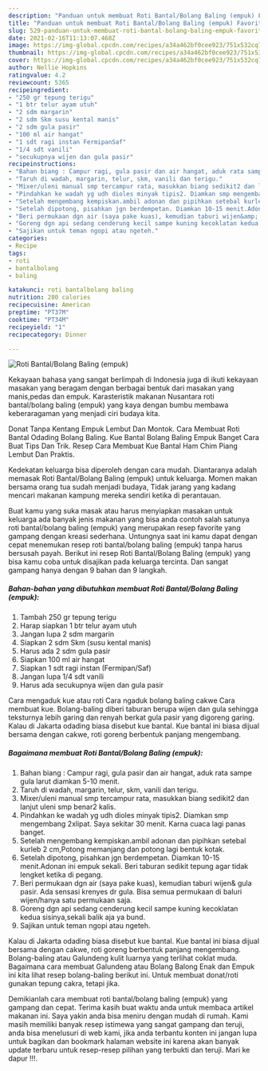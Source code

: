 ```yaml
---
description: "Panduan untuk membuat Roti Bantal/Bolang Baling (empuk) Favorite"
title: "Panduan untuk membuat Roti Bantal/Bolang Baling (empuk) Favorite"
slug: 529-panduan-untuk-membuat-roti-bantal-bolang-baling-empuk-favorite
date: 2021-02-16T11:13:07.468Z
image: https://img-global.cpcdn.com/recipes/a34a462bf0cee923/751x532cq70/roti-bantalbolang-baling-empuk-foto-resep-utama.jpg
thumbnail: https://img-global.cpcdn.com/recipes/a34a462bf0cee923/751x532cq70/roti-bantalbolang-baling-empuk-foto-resep-utama.jpg
cover: https://img-global.cpcdn.com/recipes/a34a462bf0cee923/751x532cq70/roti-bantalbolang-baling-empuk-foto-resep-utama.jpg
author: Nellie Hopkins
ratingvalue: 4.2
reviewcount: 5365
recipeingredient:
- "250 gr tepung terigu"
- "1 btr telur ayam utuh"
- "2 sdm margarin"
- "2 sdm Skm susu kental manis"
- "2 sdm gula pasir"
- "100 ml air hangat"
- "1 sdt ragi instan FermipanSaf"
- "1/4 sdt vanili"
- "secukupnya wijen dan gula pasir"
recipeinstructions:
- "Bahan biang : Campur ragi, gula pasir dan air hangat, aduk rata sampe gula larut diamkan 5-10 menit."
- "Taruh di wadah, margarin, telur, skm, vanili dan terigu."
- "Mixer/uleni manual smp tercampur rata, masukkan biang sedikit2 dan lanjut uleni smp benar2 kalis."
- "Pindahkan ke wadah yg udh dioles minyak tipis2. Diamkan smp mengembang 2xlipat. Saya sekitar 30 menit. Karna cuaca lagi panas banget."
- "Setelah mengembang kempiskan.ambil adonan dan pipihkan setebal kurleb 2 cm,Potong memanjang dan potong lagi bentuk kotak."
- "Setelah dipotong, pisahkan jgn berdempetan. Diamkan 10-15 menit.Adonan ini empuk sekali. Beri taburan sedikit tepung agar tidak lengket ketika di pegang."
- "Beri permukaan dgn air (saya pake kuas), kemudian taburi wijen&amp; gula pasir. Ada sensasi krenyes dr gula. Bisa semua permukaan di baluri wijen/hanya satu permukaan saja."
- "Goreng dgn api sedang cenderung kecil sampe kuning kecoklatan kedua sisinya,sekali balik aja ya bund."
- "Sajikan untuk teman ngopi atau ngeteh."
categories:
- Recipe
tags:
- roti
- bantalbolang
- baling

katakunci: roti bantalbolang baling 
nutrition: 280 calories
recipecuisine: American
preptime: "PT37M"
cooktime: "PT34M"
recipeyield: "1"
recipecategory: Dinner

---
```



![Roti Bantal/Bolang Baling (empuk)](https://img-global.cpcdn.com/recipes/a34a462bf0cee923/751x532cq70/roti-bantalbolang-baling-empuk-foto-resep-utama.jpg)

Kekayaan bahasa yang sangat berlimpah di Indonesia juga di ikuti kekayaan masakan yang beragam dengan berbagai bentuk dari masakan yang manis,pedas dan empuk. Karasteristik makanan Nusantara roti bantal/bolang baling (empuk) yang kaya dengan bumbu membawa keberaragaman yang menjadi ciri budaya kita.


Donat Tanpa Kentang Empuk Lembut Dan Montok. Cara Membuat Roti Bantal Odading Bolang Baling. Kue Bantal Bolang Baling Empuk Banget Cara Buat Tips Dan Trik. Resep Cara Membuat Kue Bantal Ham Chim Piang Lembut Dan Praktis.

Kedekatan keluarga bisa diperoleh dengan cara mudah. Diantaranya adalah memasak Roti Bantal/Bolang Baling (empuk) untuk keluarga. Momen makan bersama orang tua sudah menjadi budaya, Tidak jarang yang kadang mencari makanan kampung mereka sendiri ketika di perantauan.

Buat kamu yang suka masak atau harus menyiapkan masakan untuk keluarga ada banyak jenis makanan yang bisa anda contoh salah satunya roti bantal/bolang baling (empuk) yang merupakan resep favorite yang gampang dengan kreasi sederhana. Untungnya saat ini kamu dapat dengan cepat menemukan resep roti bantal/bolang baling (empuk) tanpa harus bersusah payah.
Berikut ini resep Roti Bantal/Bolang Baling (empuk) yang bisa kamu coba untuk disajikan pada keluarga tercinta. Dan sangat gampang hanya dengan 9 bahan dan 9 langkah.


<!--inarticleads1-->

##### Bahan-bahan yang dibutuhkan membuat Roti Bantal/Bolang Baling (empuk):

1. Tambah 250 gr tepung terigu
1. Harap siapkan 1 btr telur ayam utuh
1. Jangan lupa 2 sdm margarin
1. Siapkan 2 sdm Skm (susu kental manis)
1. Harus ada 2 sdm gula pasir
1. Siapkan 100 ml air hangat
1. Siapkan 1 sdt ragi instan (Fermipan/Saf)
1. Jangan lupa 1/4 sdt vanili
1. Harus ada secukupnya wijen dan gula pasir


Cara mengaduk kue atau roti Cara ngaduk bolang baling cakwe Cara membuat kue. Bolang-baling diberi taburan berupa wijen dan gula sehingga teksturnya lebih garing dan renyah berkat gula pasir yang digoreng garing. Kalau di Jakarta odading biasa disebut kue bantal. Kue bantal ini biasa dijual bersama dengan cakwe, roti goreng berbentuk panjang mengembang. 

<!--inarticleads2-->

##### Bagaimana membuat  Roti Bantal/Bolang Baling (empuk):

1. Bahan biang : Campur ragi, gula pasir dan air hangat, aduk rata sampe gula larut diamkan 5-10 menit.
1. Taruh di wadah, margarin, telur, skm, vanili dan terigu.
1. Mixer/uleni manual smp tercampur rata, masukkan biang sedikit2 dan lanjut uleni smp benar2 kalis.
1. Pindahkan ke wadah yg udh dioles minyak tipis2. Diamkan smp mengembang 2xlipat. Saya sekitar 30 menit. Karna cuaca lagi panas banget.
1. Setelah mengembang kempiskan.ambil adonan dan pipihkan setebal kurleb 2 cm,Potong memanjang dan potong lagi bentuk kotak.
1. Setelah dipotong, pisahkan jgn berdempetan. Diamkan 10-15 menit.Adonan ini empuk sekali. Beri taburan sedikit tepung agar tidak lengket ketika di pegang.
1. Beri permukaan dgn air (saya pake kuas), kemudian taburi wijen&amp; gula pasir. Ada sensasi krenyes dr gula. Bisa semua permukaan di baluri wijen/hanya satu permukaan saja.
1. Goreng dgn api sedang cenderung kecil sampe kuning kecoklatan kedua sisinya,sekali balik aja ya bund.
1. Sajikan untuk teman ngopi atau ngeteh.


Kalau di Jakarta odading biasa disebut kue bantal. Kue bantal ini biasa dijual bersama dengan cakwe, roti goreng berbentuk panjang mengembang. Bolang-baling atau Galundeng kulit luarnya yang terlihat coklat muda. Bagaimana cara membuat Galundeng atau Bolang Balong Enak dan Empuk ini kita lihat resep bolang-baling berikut ini. Untuk membuat donat/roti gunakan tepung cakra, tetapi jika. 

Demikianlah cara membuat roti bantal/bolang baling (empuk) yang gampang dan cepat. Terima kasih buat waktu anda untuk membaca artikel makanan ini. Saya yakin anda bisa meniru dengan mudah di rumah. Kami masih memiliki banyak resep istimewa yang sangat gampang dan teruji, anda bisa menelusuri di web kami, jika anda terbantu konten ini jangan lupa untuk bagikan dan bookmark halaman website ini karena akan banyak update terbaru untuk resep-resep pilihan yang terbukti dan teruji. Mari ke dapur !!!. 
